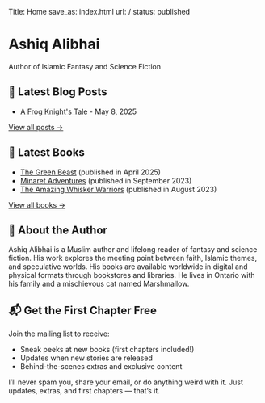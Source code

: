 Title: Home
save_as: index.html
url: /
status: published

<h1>Ashiq Alibhai</h1>
Author of Islamic Fantasy and Science Fiction

<h2>📝 Latest Blog Posts</h2>

<!-- start blog posts -->
- [A Frog Knight's Tale](blog/a-frog-knights-tale.html) - May 8, 2025
<!-- end blog posts -->

[View all posts →](/category/blog.html)

<h2>📖 Latest Books</h2>

<!-- start books -->
- [The Green Beast](books/the-green-beast.html) (published in April 2025)
- [Minaret Adventures](books/minaret-adventures.html) (published in September 2023)
- [The Amazing Whisker Warriors](books/the-amazing-whisker-warriors.html) (published in August 2023)
<!-- end books -->

[View all books →](/books.html)

<h2>🧭 About the Author</h2>
Ashiq Alibhai  is a Muslim author and lifelong reader of fantasy and science fiction. His work explores the meeting point between faith, Islamic themes, and speculative worlds. His books are available worldwide in digital and physical formats through bookstores and libraries. He lives in Ontario with his family and a mischievous cat named Marshmallow.

<h2>📬 Get the First Chapter Free</h2>

Join the mailing list to receive:

- Sneak peeks at new books (first chapters included!)
- Updates when new stories are released
- Behind-the-scenes extras and exclusive content

I’ll never spam you, share your email, or do anything weird with it. Just updates, extras, and first chapters — that’s it.

<script async src="https://eocampaign1.com/form/3d1707e4-2517-11f0-9d7f-c9ea6d137334.js" data-form="3d1707e4-2517-11f0-9d7f-c9ea6d137334"></script>
